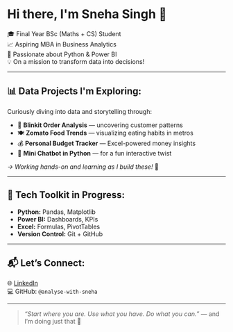 # Hi there, I'm Sneha Singh 👋

🎓 Final Year BSc (Maths + CS) Student  
📈 Aspiring MBA in Business Analytics  
🐍 Passionate about Python & Power BI  
💡 On a mission to transform data into decisions!

---

## 📊 Data Projects I'm Exploring:
Curiously diving into data and storytelling through:

- 🛒 **Blinkit Order Analysis** — uncovering customer patterns  
- 🍽️ **Zomato Food Trends** — visualizing eating habits in metros  
- 💰 **Personal Budget Tracker** — Excel-powered money insights  
- 🤖 **Mini Chatbot in Python** — for a fun interactive twist  

*→ Working hands-on and learning as I build these!* 💼

---

## 🚀 Tech Toolkit in Progress:
- **Python:** Pandas, Matplotlib  
- **Power BI:** Dashboards, KPIs  
- **Excel:** Formulas, PivotTables  
- **Version Control:** Git + GitHub  

---

## 📬 Let’s Connect:
🌐 [LinkedIn](https://www.linkedin.com/in/sneha-singh-099b1b26b/)  
💻 GitHub: `@analyse-with-sneha`

---

> *“Start where you are. Use what you have. Do what you can.”* — and I’m doing just that 🚀
